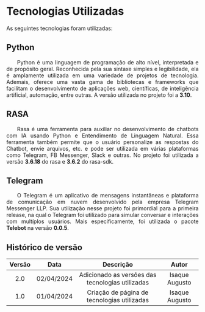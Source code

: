 # Tecnologias Utilizadas

As seguintes tecnologias foram utilizadas:
## Python
<p align="justify">&emsp;&emsp;Python é uma linguagem de programação de alto nível, interpretada e de propósito geral. Reconhecida pela sua sintaxe simples e legibilidade, ela é amplamente utilizada em uma variedade de projetos de tecnologia. Ademais, oferece uma vasta gama de bibliotecas e frameworks que facilitam o desenvolvimento de aplicações web, científicas, de inteligência artificial, automação, entre outras. A versão utilizada no projeto foi a <b>3.10</b>.</p>

## RASA
<p align="justify">&emsp;&emsp;Rasa é uma ferramenta para auxiliar no desenvolvimento de chatbots com IA usando Python e Entendimento de Linguagem Natural. Essa ferramenta também permite que o usuário personalize as respostas do Chatbot, envie arquivos, etc. e pode ser utilizada em várias plataformas como Telegram, FB Messenger, Slack e outras. No projeto foi utilizada a versão <b>3.6.18</b> do rasa e <b>3.6.2</b> do rasa-sdk.</p>

## Telegram
<p align="justify">&emsp;&emsp;O Telegram é um aplicativo de mensagens instantâneas e plataforma de comunicação em nuvem desenvolvido pela empresa Telegram Messenger LLP. Sua utilização nesse projeto foi primordial para a primeira release, na qual o Telegram foi utilizado para simular conversar e interações com multíplos usuários. Mais especificamente, foi utilizada o pacote <b>Telebot</b> na versão <b>0.0.5</b>.</p>

## Histórico de versão

| Versão |    Data    |                    Descrição                    |     Autor      |
|:------:|:----------:|:-----------------------------------------------:|:--------------:|
|  2.0   | 02/04/2024 | Adicionado as versões das tecnologias utilizadas | Isaque Augusto |
|  1.0   | 01/04/2024 |   Criação de página de tecnologias utilizadas   | Isaque Augusto |
